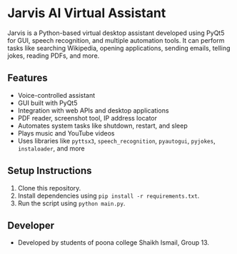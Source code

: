 # Jarvis AI Virtual Assistant

Jarvis is a Python-based virtual desktop assistant developed using PyQt5 for GUI, speech recognition, and multiple automation tools. It can perform tasks like searching Wikipedia, opening applications, sending emails, telling jokes, reading PDFs, and more.

## Features

- Voice-controlled assistant
- GUI built with PyQt5
- Integration with web APIs and desktop applications
- PDF reader, screenshot tool, IP address locator
- Automates system tasks like shutdown, restart, and sleep
- Plays music and YouTube videos
- Uses libraries like `pyttsx3`, `speech_recognition`, `pyautogui`, `pyjokes`, `instaloader`, and more

## Setup Instructions

1. Clone this repository.
2. Install dependencies using `pip install -r requirements.txt`.
3. Run the script using `python main.py`.

## Developer
- Developed by students of poona college Shaikh Ismail, Group 13.
